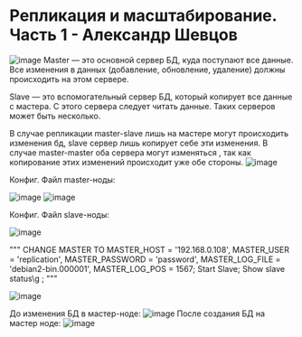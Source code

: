 # Репликация и масштабирование. Часть 1 - Александр Шевцов
![image](https://github.com/aztecprod/Replication-and-Scaling-part1/assets/25949605/0a31ac85-d622-4ba7-aab1-2394c40c348b)
Master — это основной сервер БД, куда поступают все данные. Все изменения в данных (добавление, обновление, удаление) должны происходить на этом сервере.

Slave — это вспомогательный сервер БД, который копирует все данные с мастера. С этого сервера следует читать данные. Таких серверов может быть несколько.

В случае репликации master-slave лишь на мастере могут происходить изменения бд, slave сервер лишь копирует себе эти изменения. В случае master-master оба сервера могут изменяться , так как копирование этих изменений происходит уже обе стороны.
![image](https://github.com/aztecprod/Replication-and-Scaling-part1/assets/25949605/b3fb5083-fc8f-4573-8764-ef2b46795237)

Конфиг. Файл master-ноды:

![image](https://github.com/aztecprod/Replication-and-Scaling-part1/assets/25949605/0797233e-c2ab-4187-a501-6f2d057e33a7)
![image](https://github.com/aztecprod/Replication-and-Scaling-part1/assets/25949605/d6d78962-f597-40bb-8342-23474c7ca402)

Конфиг. Файл slave-ноды:

![image](https://github.com/aztecprod/Replication-and-Scaling-part1/assets/25949605/39a6fe73-6793-474f-9f4e-b131a9223c01)

"""
CHANGE MASTER TO MASTER_HOST = '192.168.0.108', MASTER_USER = 'replication', MASTER_PASSWORD = 'password', MASTER_LOG_FILE = 'debian2-bin.000001', MASTER_LOG_POS = 1567;
Start Slave;
Show slave status\g ;
"""

![image](https://github.com/aztecprod/Replication-and-Scaling-part1/assets/25949605/2534bf03-f08e-4bed-a2bc-1c1038151cf9)

До изменения БД в мастер-ноде:
![image](https://github.com/aztecprod/Replication-and-Scaling-part1/assets/25949605/9d264973-50fe-4a68-95c1-06cb02a12820)
После создания БД на мастер ноде:
![image](https://github.com/aztecprod/Replication-and-Scaling-part1/assets/25949605/495a9161-1dcc-4679-a9a6-a1f60d401f06)
